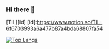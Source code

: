### Hi there 👋

[TIL][id]
[id]:https://www.notion.so/TIL-6f6703993a6a477b87a4bda68807fa54

<!--
**bluesky3268/bluesky3268** is a ✨ _special_ ✨ repository because its `README.md` (this file) appears on your GitHub profile.

Here are some ideas to get you started:

- 🔭 I’m currently working on ...
- 🌱 I’m currently learning ...
- 👯 I’m looking to collaborate on ...
- 🤔 I’m looking for help with ...
- 💬 Ask me about ...
- 📫 How to reach me: ...
- 😄 Pronouns: ...
- ⚡ Fun fact: ...
-->

[![Top Langs](https://github-readme-stats.vercel.app/api/top-langs/?username=bluesky3268&layout=compact)](https://github.com/anuraghazra/github-readme-stats)
